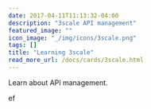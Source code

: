 ```yaml
---
date: 2017-04-11T11:13:32-04:00
description: "3scale API management"
featured_image: ""
icon_image: "_/img/icons/3scale.png"
tags: []
title: "Learning 3scale"
read_more_url: /docs/cards/3scale.html
---
```


Learn about API management.

<!--more-->

ef